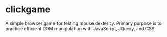 # clickgame

A simple browser game for testing mouse dexterity.
Primary purpose is to practice efficient DOM manipulation with JavaScript, JQuery, and CSS.

